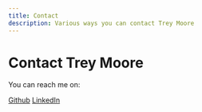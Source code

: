 ```yaml
---
title: Contact
description: Various ways you can contact Trey Moore
---
```


# Contact Trey Moore

You can reach me on: 

[Github](https://github.com/dtmooreiv)
[LinkedIn](https://www.linkedin.com/in/dtmooreiv)
